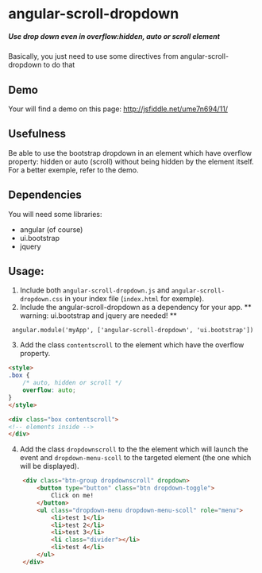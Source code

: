 angular-scroll-dropdown
===================

##### Use drop down even in overflow:hidden, auto or scroll element
Basically, you just need to use some directives from angular-scroll-dropdown to do that

## Demo

Your will find a demo on this page:
http://jsfiddle.net/ume7n694/11/

## Usefulness

Be able to use the bootstrap dropdown in an element which have overflow property: hidden or auto (scroll) without being hidden by the element itself. For a better exemple, refer to the demo.

## Dependencies

You will need some libraries:
- angular (of course)
- ui.bootstrap
- jquery

## Usage:

1. Include both `angular-scroll-dropdown.js` and `angular-scroll-dropdown.css` in your index file (`index.html` for exemple).
2. Include the angular-scroll-dropdown as a dependency for your app.
** warning: ui.bootstrap and jquery are needed! **
```angular
 angular.module('myApp', ['angular-scroll-dropdown', 'ui.bootstrap'])
```
3. Add the class `contentscroll` to the element which have the overflow property.
```html
<style>
.box {
    /* auto, hidden or scroll */
    overflow: auto;
}
</style>

<div class="box contentscroll">
<!-- elements inside -->
</div>
```
4. Add the class `dropdownscroll` to the the element which will launch the event and `dropdown-menu-scoll` to the targeted element (the one which will be displayed).
```html
    <div class="btn-group dropdownscroll" dropdown>
        <button type="button" class="btn dropdown-toggle">
            Click on me!
        </button>
        <ul class="dropdown-menu dropdown-menu-scoll" role="menu">
            <li>test 1</li>
            <li>test 2</li>
            <li>test 3</li>
            <li class="divider"></li>
            <li>test 4</li>
        </ul>
    </div>
```
